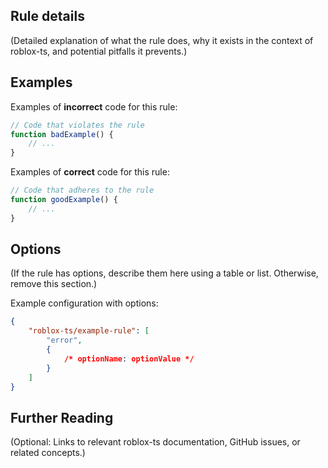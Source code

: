 <!-- end auto-generated rule header -->
<!-- Do not manually modify this header. Run: `pnpm eslint-docs` -->

## Rule details

(Detailed explanation of what the rule does, why it exists in the context of
roblox-ts, and potential pitfalls it prevents.)

## Examples

Examples of **incorrect** code for this rule:

```js
// Code that violates the rule
function badExample() {
	// ...
}
```

Examples of **correct** code for this rule:

```js
// Code that adheres to the rule
function goodExample() {
	// ...
}
```

## Options

(If the rule has options, describe them here using a table or list. Otherwise,
remove this section.)

<!-- begin auto-generated rule options list -->
<!-- end auto-generated rule options list -->

Example configuration with options:

```json
{
	"roblox-ts/example-rule": [
		"error",
		{
			/* optionName: optionValue */
		}
	]
}
```

## Further Reading

(Optional: Links to relevant roblox-ts documentation, GitHub issues, or related
concepts.)
